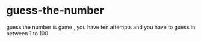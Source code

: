 # guess-the-number
guess the number is game , you have ten attempts and you have to guess in between 1 to 100
